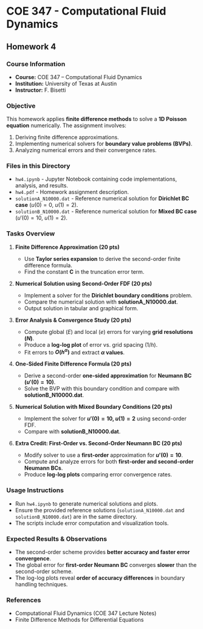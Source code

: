 # COE 347 - Computational Fluid Dynamics  
## Homework 4  

### **Course Information**  
- **Course:** COE 347 – Computational Fluid Dynamics  
- **Institution:** University of Texas at Austin  
- **Instructor:** F. Bisetti  

### **Objective**  
This homework applies **finite difference methods** to solve a **1D Poisson equation** numerically. The assignment involves:  
1. Deriving finite difference approximations.  
2. Implementing numerical solvers for **boundary value problems (BVPs)**.  
3. Analyzing numerical errors and their convergence rates.  

### **Files in this Directory**  
- `hw4.ipynb` - Jupyter Notebook containing code implementations, analysis, and results.  
- `hw4.pdf` - Homework assignment description.  
- `solutionA_N10000.dat` - Reference numerical solution for **Dirichlet BC case** ($u(0) = 0$, $u(1) = 2$).  
- `solutionB_N10000.dat` - Reference numerical solution for **Mixed BC case** ($u'(0) = 10$, $u(1) = 2$).  

### **Tasks Overview**  
1. **Finite Difference Approximation (20 pts)**  
   - Use **Taylor series expansion** to derive the second-order finite difference formula.  
   - Find the constant **C** in the truncation error term.  

2. **Numerical Solution using Second-Order FDF (20 pts)**  
   - Implement a solver for the **Dirichlet boundary conditions** problem.  
   - Compare the numerical solution with **solutionA_N10000.dat**.  
   - Output solution in tabular and graphical form.  

3. **Error Analysis & Convergence Study (20 pts)**  
   - Compute global ($E$) and local ($e$) errors for varying **grid resolutions ($N$)**.  
   - Produce a **log-log plot** of error vs. grid spacing ($1/h$).  
   - Fit errors to **$O(h^\alpha)$** and extract **$\alpha$ values**.  

4. **One-Sided Finite Difference Formula (20 pts)**  
   - Derive a second-order **one-sided approximation** for **Neumann BC ($u'(0) = 10$)**.  
   - Solve the BVP with this boundary condition and compare with **solutionB_N10000.dat**.  

5. **Numerical Solution with Mixed Boundary Conditions (20 pts)**  
   - Implement the solver for **$u'(0) = 10$, $u(1) = 2$** using second-order FDF.  
   - Compare with **solutionB_N10000.dat**.  

6. **Extra Credit: First-Order vs. Second-Order Neumann BC (20 pts)**  
   - Modify solver to use a **first-order** approximation for **$u'(0) = 10$**.  
   - Compute and analyze errors for both **first-order and second-order Neumann BCs**.  
   - Produce **log-log plots** comparing error convergence rates.  

### **Usage Instructions**  
- Run `hw4.ipynb` to generate numerical solutions and plots.  
- Ensure the provided reference solutions (`solutionA_N10000.dat` and `solutionB_N10000.dat`) are in the same directory.  
- The scripts include error computation and visualization tools.  

### **Expected Results & Observations**  
- The second-order scheme provides **better accuracy and faster error convergence**.  
- The global error for **first-order Neumann BC** converges **slower** than the second-order scheme.  
- The log-log plots reveal **order of accuracy differences** in boundary handling techniques.  

### **References**  
- Computational Fluid Dynamics (COE 347 Lecture Notes)  
- Finite Difference Methods for Differential Equations  
